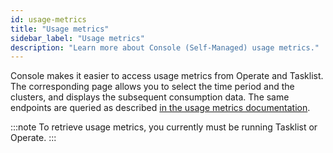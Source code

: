 ```yaml
---
id: usage-metrics
title: "Usage metrics"
sidebar_label: "Usage metrics"
description: "Learn more about Console (Self-Managed) usage metrics."
---
```


Console makes it easier to access usage metrics from Operate and Tasklist. The corresponding page allows you to select the time period and the clusters, and displays the subsequent consumption data. The same endpoints are queried as described [in the usage metrics documentation](/self-managed/components/orchestration-cluster/core-settings/concepts/usage-metrics.md).

:::note
To retrieve usage metrics, you currently must be running Tasklist or Operate.
:::

